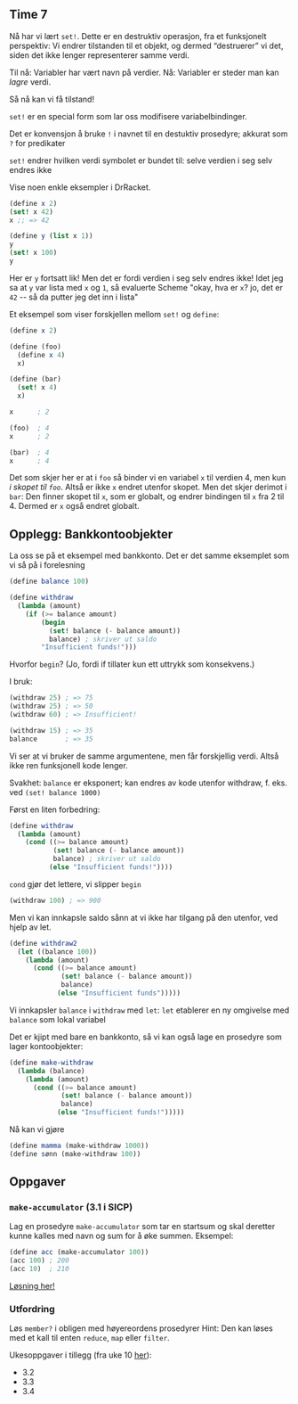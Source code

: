 ## Time 7

Nå har vi lært `set!`. Dette er en destruktiv operasjon, fra et funksjonelt perspektiv: Vi endrer tilstanden til et objekt, og dermed “destruerer” vi det, siden det ikke lenger representerer samme verdi.

Til nå: Variabler har vært navn på verdier.
Nå: Variabler er steder man kan _lagre_ verdi.

Så nå kan vi få tilstand!

`set!` er en special form som lar oss modifisere variabelbindinger.

Det er konvensjon å bruke `!` i navnet til en destuktiv prosedyre; akkurat som `?` for predikater

`set!` endrer hvilken verdi symbolet er bundet til: selve verdien i seg selv endres ikke


Vise noen enkle eksempler i DrRacket.

```scheme
(define x 2)
(set! x 42)
x ;; => 42
```

```scheme
(define y (list x 1))
y
(set! x 100)
y
```

Her er `y` fortsatt lik! Men det er fordi verdien i seg selv endres ikke! Idet jeg sa at `y` var lista med `x` og `1`, så evaluerte Scheme "okay, hva er `x`? jo, det er `42` -- så da putter jeg det inn i lista"

Et eksempel som viser forskjellen mellom `set!` og `define`:

```scheme
(define x 2)

(define (foo)
  (define x 4)
  x)

(define (bar)
  (set! x 4)
  x)

x      ; 2

(foo)  ; 4
x      ; 2

(bar)  ; 4
x      ; 4
```

Det som skjer her er at i `foo` så binder vi en variabel `x` til verdien 4, men kun _i skopet til `foo`_. Altså er ikke `x` endret utenfor skopet. Men det skjer derimot i `bar`: Den finner skopet til `x`, som er globalt, og endrer bindingen til `x` fra 2 til 4. Dermed er `x` også endret globalt.

## Opplegg: Bankkontoobjekter
La oss se på et eksempel med bankkonto. Det er det samme eksemplet som vi så på i forelesning

```scheme
(define balance 100)

(define withdraw
  (lambda (amount)
    (if (>= balance amount)
        (begin
          (set! balance (- balance amount))
          balance) ; skriver ut saldo
        "Insufficient funds!")))
```

Hvorfor `begin`? (Jo, fordi if tillater kun ett uttrykk som konsekvens.)

I bruk:

```scheme
(withdraw 25) ; => 75
(withdraw 25) ; => 50
(withdraw 60) ; => Insufficient!

(withdraw 15) ; => 35
balance       ; => 35
```

Vi ser at vi bruker de samme argumentene, men får forskjellig verdi. Altså ikke ren funksjonell kode lenger.

Svakhet: `balance` er eksponert; kan endres av kode utenfor withdraw, f. eks. ved `(set! balance 1000)`

Først en liten forbedring:

```scheme
(define withdraw
  (lambda (amount)
    (cond ((>= balance amount)
           (set! balance (- balance amount))
           balance) ; skriver ut saldo
          (else "Insufficient funds!"))))
```

`cond` gjør det lettere, vi slipper `begin`

```scheme
(withdraw 100) ; => 900
```

Men vi kan innkapsle saldo sånn at vi ikke har tilgang på den utenfor, ved hjelp av let.

```scheme
(define withdraw2
  (let ((balance 100))
    (lambda (amount)
      (cond ((>= balance amount)
             (set! balance (- balance amount))
             balance)
            (else "Insufficient funds")))))
```
Vi innkapsler `balance` i `withdraw` med `let`: `let` etablerer en ny omgivelse med `balance` som lokal variabel

Det er kjipt med bare en bankkonto, så vi kan også lage en prosedyre som lager kontoobjekter:

```scheme
(define make-withdraw
  (lambda (balance)
    (lambda (amount)
      (cond ((>= balance amount)
             (set! balance (- balance amount))
             balance)
            (else "Insufficient funds!")))))
```

Nå kan vi gjøre

```scheme
(define mamma (make-withdraw 1000))
(define sønn (make-withdraw 100))
```


## Oppgaver

### `make-accumulator` (3.1 i SICP)
Lag en prosedyre `make-accumulator` som tar en startsum og skal deretter kunne kalles med navn og sum for å øke summen. Eksempel:

```scheme
(define acc (make-accumulator 100))
(acc 100) ; 200
(acc 10)  ; 210
```

[Løsning her!](make-accumulator.scm)

### Utfordring
Løs `member?` i obligen med høyereordens prosedyrer Hint: Den kan løses med et kall til enten `reduce`, `map` eller `filter`.

Ukesoppgaver i tillegg (fra uke 10 [her](http://folk.uio.no/esbenss/inf2810/gruppelaererenes-side.html)):

- 3.2
- 3.3
- 3.4

